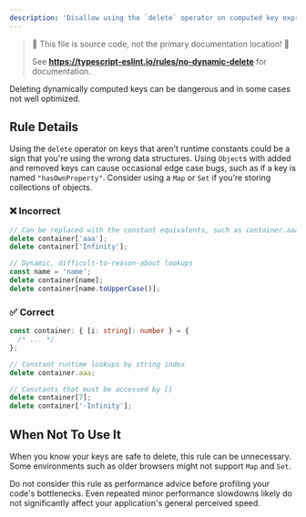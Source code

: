 ```yaml
---
description: 'Disallow using the `delete` operator on computed key expressions.'
---
```


> 🛑 This file is source code, not the primary documentation location! 🛑
>
> See **https://typescript-eslint.io/rules/no-dynamic-delete** for documentation.

Deleting dynamically computed keys can be dangerous and in some cases not well optimized.

## Rule Details

Using the `delete` operator on keys that aren't runtime constants could be a sign that you're using the wrong data structures.
Using `Object`s with added and removed keys can cause occasional edge case bugs, such as if a key is named `"hasOwnProperty"`.
Consider using a `Map` or `Set` if you’re storing collections of objects.

<!--tabs-->

### ❌ Incorrect

```ts
// Can be replaced with the constant equivalents, such as container.aaa
delete container['aaa'];
delete container['Infinity'];

// Dynamic, difficult-to-reason-about lookups
const name = 'name';
delete container[name];
delete container[name.toUpperCase()];
```

### ✅ Correct

```ts
const container: { [i: string]: number } = {
  /* ... */
};

// Constant runtime lookups by string index
delete container.aaa;

// Constants that must be accessed by []
delete container[7];
delete container['-Infinity'];
```

## When Not To Use It

When you know your keys are safe to delete, this rule can be unnecessary.
Some environments such as older browsers might not support `Map` and `Set`.

Do not consider this rule as performance advice before profiling your code's bottlenecks.
Even repeated minor performance slowdowns likely do not significantly affect your application's general perceived speed.
